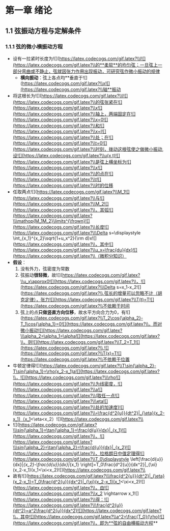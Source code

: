 # 第一章 绪论
## 1.1 弦振动方程与定解条件
### 1.1.1 弦的微小横振动方程
* 设有一拉紧时长度为![](https://latex.codecogs.com/gif.latex?\\l![](https://latex.codecogs.com/gif.latex?\\的**柔软**的均匀弦；一旦弦上一部分弯曲或不静止，弦就因张力作用出现振动，可研究弦作微小振动的规律
  * **横向振动**：弦上各点均**垂直于![](https://latex.codecogs.com/gif.latex?\\x![](https://latex.codecogs.com/gif.latex?\\轴**振动
* 将这根长为![](https://latex.codecogs.com/gif.latex?\\l![](https://latex.codecogs.com/gif.latex?\\的弦张紧在![](https://latex.codecogs.com/gif.latex?\\x![](https://latex.codecogs.com/gif.latex?\\轴上，两端固定在![](https://latex.codecogs.com/gif.latex?\\x=0![](https://latex.codecogs.com/gif.latex?\\和![](https://latex.codecogs.com/gif.latex?\\x=l![](https://latex.codecogs.com/gif.latex?\\处；在![](https://latex.codecogs.com/gif.latex?\\t=0![](https://latex.codecogs.com/gif.latex?\\时刻，拨动这根弦使之做微小振动,设![](https://latex.codecogs.com/gif.latex?\\u(x,t)![](https://latex.codecogs.com/gif.latex?\\是弦上横坐标为![](https://latex.codecogs.com/gif.latex?\\x![](https://latex.codecogs.com/gif.latex?\\的点在![](https://latex.codecogs.com/gif.latex?\\t![](https://latex.codecogs.com/gif.latex?\\时的位移
* 任取两点![](https://latex.codecogs.com/gif.latex?\\M_1![](https://latex.codecogs.com/gif.latex?\\与![](https://latex.codecogs.com/gif.latex?\\M_2![](https://latex.codecogs.com/gif.latex?\\，其弧![](https://latex.codecogs.com/gif.latex?\\\mathop{M_1M_2}\limits^{\frown}![](https://latex.codecogs.com/gif.latex?\\长度![](https://latex.codecogs.com/gif.latex?\\\Delta s=\displaystyle \int_{x_1}^{x_2}\sqrt{1+u_x^2}{\rm d}x![](https://latex.codecogs.com/gif.latex?\\，其中![](https://latex.codecogs.com/gif.latex?\\u_x=\frac{du}{dx}![](https://latex.codecogs.com/gif.latex?\\（微积分知识）
* **假设**：
    1. 没有外力，弦密度为常数
    2. 弦振动**很轻微**，故![](https://latex.codecogs.com/gif.latex?\\u_x\approx0![](https://latex.codecogs.com/gif.latex?\\，![](https://latex.codecogs.com/gif.latex?\\\Delta s=x_1-x_2![](https://latex.codecogs.com/gif.latex?\\,弦长的增量可以忽略不计（胡克定律），张力![](https://latex.codecogs.com/gif.latex?\\T(t)=T![](https://latex.codecogs.com/gif.latex?\\不依赖于时间
    3. 弦上的点**只做竖直方向位移**，故水平方向合力为0，有![](https://latex.codecogs.com/gif.latex?\\T_2\cos{\alpha_2}-T_1\cos{\alpha_1}=0![](https://latex.codecogs.com/gif.latex?\\，而对微小振动![](https://latex.codecogs.com/gif.latex?\\\alpha_2=\alpha_1=\alpha![](https://latex.codecogs.com/gif.latex?\\，则![](https://latex.codecogs.com/gif.latex?\\T_2=T_1![](https://latex.codecogs.com/gif.latex?\\,![](https://latex.codecogs.com/gif.latex?\\T(x)=T![](https://latex.codecogs.com/gif.latex?\\不依赖于位置
* 牛顿定律得![](https://latex.codecogs.com/gif.latex?\\T\sin{\alpha_2}-T\sin{\alpha_1}=\rho(x_2-x_1)a![](https://latex.codecogs.com/gif.latex?\\，![](https://latex.codecogs.com/gif.latex?\\\rho![](https://latex.codecogs.com/gif.latex?\\为线密度，![](https://latex.codecogs.com/gif.latex?\\a![](https://latex.codecogs.com/gif.latex?\\(取任一点![](https://latex.codecogs.com/gif.latex?\\\eta![](https://latex.codecogs.com/gif.latex?\\处的加速度)![](https://latex.codecogs.com/gif.latex?\\=\frac{d^2{u}}{dt^2}|_{\eta}(x_2-x_1)（x_1<\eta<x_2）![](https://latex.codecogs.com/gif.latex?\\
* ![](https://latex.codecogs.com/gif.latex?\\\sin{\alpha_1}=\tan{\alpha_1}=\frac{d{u}}{dx}|_{x_1}![](https://latex.codecogs.com/gif.latex?\\，![](https://latex.codecogs.com/gif.latex?\\\sin{\alpha_2}=\tan{\alpha_2}=\frac{d{u}}{dx}|_{x_2}![](https://latex.codecogs.com/gif.latex?\\，拉格朗日中值定理得![](https://latex.codecogs.com/gif.latex?\\T_0\displaystyle \left[\frac{d{u}}{dx}|_{x_2}-\frac{d{u}}{dx}|_{x_1} \right]=T_0\frac{d^2{u}}{dx^2}|_{\xi}(x_2-x_1)(x_1<\xi<x_2)![](https://latex.codecogs.com/gif.latex?\\
* 故有![](https://latex.codecogs.com/gif.latex?\\\frac{d^2{u}}{dt^2}|_{\eta}(x_2-x_1)=T_0\frac{d^2{u}}{dx^2}|_{\xi}(x_2-x_1)(x_1<\xi<x_2)![](https://latex.codecogs.com/gif.latex?\\，由![](https://latex.codecogs.com/gif.latex?\\x_2 \rightarrow x_1![](https://latex.codecogs.com/gif.latex?\\得：![](https://latex.codecogs.com/gif.latex?\\\frac{d^2{u}}{dt^2}=a^2\frac{d^2{u}}{dx^2}![](https://latex.codecogs.com/gif.latex?\\，其中![](https://latex.codecogs.com/gif.latex?\\a^2=\frac{T_0}{\rho}![](https://latex.codecogs.com/gif.latex?\\，即为**弦的自由横振动方程**